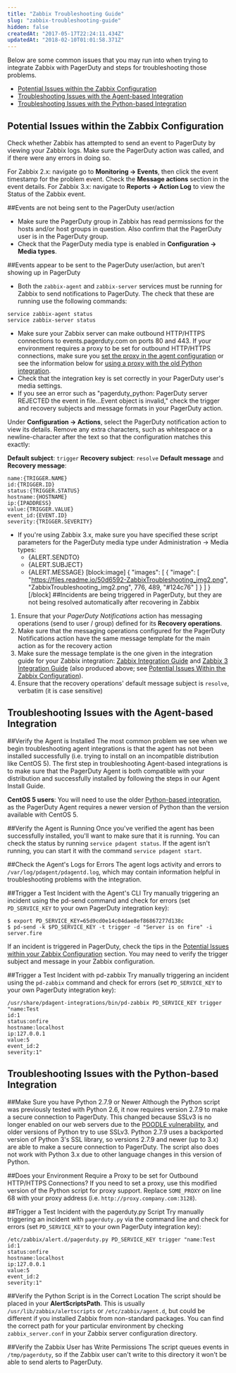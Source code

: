 ```yaml
---
title: "Zabbix Troubleshooting Guide"
slug: "zabbix-troubleshooting-guide"
hidden: false
createdAt: "2017-05-17T22:24:11.434Z"
updatedAt: "2018-02-10T01:01:58.371Z"
---
```

Below are some common issues that you may run into when trying to integrate Zabbix with PagerDuty and steps for troubleshooting those problems. 
- [Potential Issues within the Zabbix Configuration](#section-potential-issues-within-the-zabbix-configuration)
- [Troubleshooting Issues with the Agent-based Integration](#section-troubleshooting-issues-with-the-agent-based-integration)
- [Troubleshooting Issues with the Python-based Integration](#section-troubleshooting-issues-with-the-python-based-integration) 
## Potential Issues within the Zabbix Configuration

Check whether Zabbix has attempted to send an event to PagerDuty by viewing your Zabbix logs. Make sure the PagerDuty action was called, and if there were any errors in doing so.

For Zabbix 2.x: navigate go to **Monitoring → Events**, then click the event timestamp for the problem event. Check the **Message actions** section in the event details.
For Zabbix 3.x: navigate to **Reports → Action Log** to view the Status of the Zabbix event.

##Events are not being sent to the PagerDuty user/action
- Make sure the PagerDuty group in Zabbix has read permissions for the hosts and/or host groups in question. Also confirm that the PagerDuty user is in the PagerDuty group.
- Check that the PagerDuty media type is enabled in **Configuration → Media types**.

##Events appear to be sent to the PagerDuty user/action, but aren't showing up in PagerDuty
- Both the `zabbix-agent` and `zabbix-server` services must be running for Zabbix to send notifications to PagerDuty. The check that these are running use the following commands:

```
service zabbix-agent status
service zabbix-server status
```

- Make sure your Zabbix server can make outbound HTTP/HTTPS connections to events.pagerduty.com on ports 80 and 443. If your environment requires a proxy to be set for outbound HTTP/HTTPS connections, make sure you [set the proxy in the agent configuration](https://www.pagerduty.com/docs/guides/agent-install-guide/#Proxy) or see the information below for [using a proxy with the old Python integration](#section-troubleshooting-issues-with-the-python-based-integration).
- Check that the integration key is set correctly in your PagerDuty user's media settings.
- If you see an error such as "pagerduty_python: PagerDuty server REJECTED the event in file...Event object is invalid," check the trigger and recovery subjects and message formats in your PagerDuty action.

Under **Configuration → Actions**, select the PagerDuty notification action to view its details. Remove any extra characters, such as whitespace or a newline-character after the text so that the configuration matches this exactly:

**Default subject**: `trigger`
**Recovery subject**: `resolve`
**Default message** and **Recovery message**:

```
name:{TRIGGER.NAME}
id:{TRIGGER.ID}
status:{TRIGGER.STATUS}
hostname:{HOSTNAME}
ip:{IPADDRESS}
value:{TRIGGER.VALUE}
event_id:{EVENT.ID}
severity:{TRIGGER.SEVERITY}
```
- If you're using Zabbix 3.x, make sure you have specified these script parameters for the PagerDuty media type under Administration → Media types:
    - {ALERT.SENDTO}
    - {ALERT.SUBJECT}
    - {ALERT.MESSAGE}
[block:image]
{
  "images": [
    {
      "image": [
        "https://files.readme.io/50d6592-ZabbixTroubleshooting_img2.png",
        "ZabbixTroubleshooting_img2.png",
        776,
        489,
        "#124c76"
      ]
    }
  ]
}
[/block]
##Incidents are being triggered in PagerDuty, but they are not being resolved automatically after recovering in Zabbix

1. Ensure that your *PagerDuty Notifications* action has messaging operations (send to user / group) defined for its **Recovery operations**.
2. Make sure that the messaging operations configured for the PagerDuty Notifications action have the same message template for the main action as for the recovery action
3. Make sure the message template is the one given in the integration guide for your Zabbix integration: [Zabbix Integration Guide](https://www.pagerduty.com/docs/guides/zabbix-integration-guide/) and [Zabbix 3 Integration Guide](https://www.pagerduty.com/docs/guides/zabbix-3-integration-guide/) (also produced above; see [Potential Issues Within the Zabbix Configuration](#section-potential-issues-within-the-zabbix-configuration)).
4. Ensure that the recovery operations' default message subject is `resolve`, verbatim (it is case sensitive)
## Troubleshooting Issues with the Agent-based Integration

##Verify the Agent is Installed
The most common problem we see when we begin troubleshooting agent integrations is that the agent has not been installed successfully (i.e. trying to install on an incompatible distribution like CentOS 5). The first step in troubleshooting Agent-based integrations is to make sure that the PagerDuty Agent is both compatible with your distribution and successfully installed by following the steps in our Agent Install Guide.

**CentOS 5 users**: You will need to use the older [Python-based integration](https://www.pagerduty.com/docs/guides/zabbix-integration-guide-agentless/), as the PagerDuty Agent requires a newer version of Python than the version available with CentOS 5.

##Verify the Agent is Running
Once you've verified the agent has been successfully installed, you'll want to make sure that it is running. You can check the status by running `service pdagent status`. If the agent isn't running, you can start it with the command `service pdagent start`.

##Check the Agent's Logs for Errors
The agent logs activity and errors to `/var/log/pdagent/pdagentd.log`, which may contain information helpful in troubleshooting problems with the integration.

##Trigger a Test Incident with the Agent's CLI
Try manually triggering an incident using the pd-send command and check for errors (set `PD_SERVICE_KEY` to your own PagerDuty integration key):

```
$ export PD_SERVICE_KEY=65d9cd0e14c04dae8ef86867277d138c
$ pd-send -k $PD_SERVICE_KEY -t trigger -d "Server is on fire" -i server.fire
```

If an incident is triggered in PagerDuty, check the tips in the [Potential Issues within your Zabbix Configuration](#section-potential-issues-within-the-zabbix-configuration) section. You may need to verify the trigger subject and message in your Zabbix configuration.

##Trigger a Test Incident with pd-zabbix
Try manually triggering an incident using the `pd-zabbix` command and check for errors (set `PD_SERVICE_KEY` to your own PagerDuty integration key):

```
/usr/share/pdagent-integrations/bin/pd-zabbix PD_SERVICE_KEY trigger "name:Test
id:1
status:onfire
hostname:localhost
ip:127.0.0.1
value:5
event_id:2
severity:1"
```
## Troubleshooting Issues with the Python-based Integration

##Make Sure you have Python 2.7.9 or Newer
 Although the Python script was previously tested with Python 2.6, it now requires version 2.7.9 to make a secure connection to PagerDuty. This changed because SSLv3 is no longer enabled on our web servers due to the [POODLE vulnerability](https://en.wikipedia.org/wiki/POODLE), and older versions of Python try to use SSLv3. Python 2.7.9 uses a backported version of Python 3's SSL library, so versions 2.7.9 and newer (up to 3.x) are able to make a secure connection to PagerDuty. The script also does not work with Python 3.x due to other language changes in this version of Python.

##Does your Environment Require a Proxy to be set for Outbound HTTP/HTTPS Connections?
If you need to set a proxy, use this modified version of the Python script for proxy support. Replace `SOME_PROXY` on line 68 with your proxy address (i.e. `http://proxy.company.com:3128`).

##Trigger a Test Incident with the pagerduty.py Script
Try manually triggering an incident with `pagerduty.py` via the command line and check for errors (set `PD_SERVICE_KEY` to your own PagerDuty integration key):

```
/etc/zabbix/alert.d/pagerduty.py PD_SERVICE_KEY trigger "name:Test
id:1
status:onfire
hostname:localhost
ip:127.0.0.1
value:5
event_id:2
severity:1"
```

##Verify the Python Script is in the Correct Location
The script should be placed in your **AlertScriptsPath**. This is usually `/usr/lib/zabbix/alertscripts` or `/etc/zabbix/agent.d`, but could be different if you installed Zabbix from non-standard packages. You can find the correct path for your particular environment by checking `zabbix_server.conf` in your Zabbix server configuration directory.

##Verify the Zabbix User has Write Permissions
The script queues events in `/tmp/pagerduty`, so if the Zabbix user can't write to this directory it won't be able to send alerts to PagerDuty.